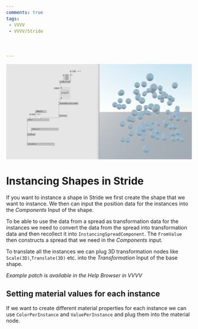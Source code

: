 ```yaml
---
comments: true
tags:
 - VVVV
 - VVVV/Stride



---
```


![Instancing Elements In Stride Img](../img/InstancingElementInStride.png)

# Instancing Shapes in Stride

If you want to instance a shape in Stride we first create the shape that we want to instance. We then can input the position data for the instances into the *Components* Input of the shape.

To be able to use the data from a spread as transformation data for the instances we need to convert the data from the spread into transformation data and then recollect it into `InstancingSpreadComponent`.
The `FromValue` then constructs a spread that we need in the *Components* input.

To translate all the instances we can plug 3D transformation nodes like `Scale(3D)`,`Translate(3D)` etc. into the *Transformation* Input of the base shape.

*Example patch is available in the Help Browser in VVVV*

## Setting material values for each instance
If we want to create different material properties for each instance we can use `ColorPerInstance` and `ValuePerInstance` and plug them into the material node. 